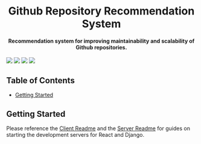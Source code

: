 <p align="center">
    <h1 align="center">Github Repository Recommendation System</h1>
    <h4 align="center">Recommendation system for improving maintainability and scalability of Github repositories. </h4>
</p>

<a href="#"><img src="https://img.shields.io/badge/node-v12.18.3-blue"></a>
<a href="#"><img src="https://img.shields.io/badge/npm-v6.14.6-blue"></a>
<a href="#"><img src="https://img.shields.io/badge/python-v3.10.0-blue"></a>
<a href="#"><img src="https://img.shields.io/badge/docker-v19.03.13-green"></a>

## Table of Contents
 * [Getting Started](#getting-started)
 

## Getting Started
Please reference the [Client Readme](client/README.md) and the [Server Readme](server/README.md) for guides on starting the development servers for React and Django.
